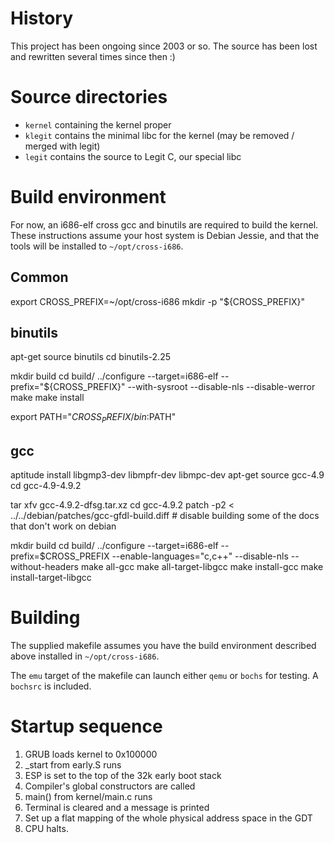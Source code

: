History
=======

This project has been ongoing since 2003 or so. The source has been lost and rewritten several times since then :)

Source directories
==================

* `kernel` containing the kernel proper
* `klegit` contains the minimal libc for the kernel (may be removed / merged with legit)
* `legit` contains the source to Legit C, our special libc

Build environment
=================

For now, an i686-elf cross gcc and binutils are required to build the kernel. These instructions assume your host system is Debian Jessie, and that the tools will be installed to `~/opt/cross-i686`.

Common
------

  export CROSS_PREFIX=~/opt/cross-i686
  mkdir -p "${CROSS_PREFIX}"

binutils
--------

  apt-get source binutils
  cd binutils-2.25

  mkdir build
  cd build/
  ../configure --target=i686-elf --prefix="${CROSS_PREFIX}" --with-sysroot --disable-nls --disable-werror
  make
  make install

  export PATH="${CROSS_PREFIX}/bin:$PATH"

gcc
---

  aptitude install libgmp3-dev libmpfr-dev libmpc-dev 
  apt-get source gcc-4.9
  cd gcc-4.9-4.9.2

  tar xfv gcc-4.9.2-dfsg.tar.xz
  cd gcc-4.9.2
  patch -p2 < ../../debian/patches/gcc-gfdl-build.diff # disable building some of the docs that don't work on debian

  mkdir build
  cd build/
  ../configure --target=i686-elf --prefix=$CROSS_PREFIX --enable-languages="c,c++" --disable-nls --without-headers 
  make all-gcc
  make all-target-libgcc
  make install-gcc
  make install-target-libgcc

Building
========

The supplied makefile assumes you have the build environment described above installed in `~/opt/cross-i686`.

The `emu` target of the makefile can launch either `qemu` or `bochs` for testing. A `bochsrc` is included.

Startup sequence
================

1. GRUB loads kernel to 0x100000
1. _start from early.S runs
1. ESP is set to the top of the 32k early boot stack
1. Compiler's global constructors are called
1. main() from kernel/main.c runs
1. Terminal is cleared and a message is printed
1. Set up a flat mapping of the whole physical address space in the GDT
1. CPU halts.
